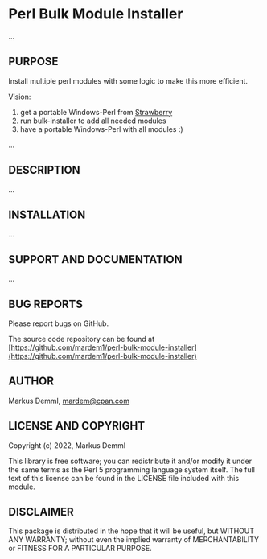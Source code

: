 # Perl Bulk Module Installer

...

## PURPOSE

Install multiple perl modules with some logic to make this more efficient.

Vision:

1. get a portable Windows-Perl from [Strawberry](https://strawberryperl.com/releases.html)
2. run bulk-installer to add all needed modules
3. have a portable Windows-Perl with all modules :)

...

## DESCRIPTION

...

## INSTALLATION

...

## SUPPORT AND DOCUMENTATION

...

## BUG REPORTS

Please report bugs on GitHub.

The source code repository can be found at [https://github.com/mardem1/perl-bulk-module-installer](https://github.com/mardem1/perl-bulk-module-installer)

## AUTHOR

Markus Demml, mardem@cpan.com

## LICENSE AND COPYRIGHT

Copyright (c) 2022, Markus Demml

This library is free software; you can redistribute it and/or modify it
under the same terms as the Perl 5 programming language system itself.
The full text of this license can be found in the LICENSE file included
with this module.

## DISCLAIMER

This package is distributed in the hope that it will be useful, but WITHOUT
ANY WARRANTY; without even the implied warranty of MERCHANTABILITY or FITNESS
FOR A PARTICULAR PURPOSE.
